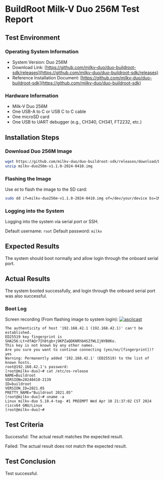 # BuildRoot Milk-V Duo 256M Test Report

## Test Environment

### Operating System Information

- System Version: Duo 256M
- Download Link: [https://github.com/milkv-duo/duo-buildroot-sdk/releases](https://github.com/milkv-duo/duo-buildroot-sdk/releases)
- Reference Installation Document: [https://github.com/milkv-duo/duo-buildroot-sdk](https://github.com/milkv-duo/duo-buildroot-sdk)

### Hardware Information

- Milk-V Duo 256M
- One USB-A to C or USB C to C cable
- One microSD card
- One USB to UART debugger (e.g., CH340, CH341, FT2232, etc.)

## Installation Steps

### Download Duo 256M Image

```bash
wget https://github.com/milkv-duo/duo-buildroot-sdk/releases/download/Duo-V1.1.0/milkv-duo256m-v1.1.0-2024-0410.img.zip
unzip milkv-duo256m-v1.1.0-2024-0410.img
```

### Flashing the Image

Use `dd` to flash the image to the SD card:
```bash
sudo dd if=milkv-duo256m-v1.1.0-2024-0410.img of=/dev/your/device bs=1M status=progress
```

### Logging into the System

Logging into the system via serial port or SSH.

Default username: `root`
Default password: `milkv`

## Expected Results

The system should boot normally and allow login through the onboard serial port.

## Actual Results

The system booted successfully, and login through the onboard serial port was also successful.

### Boot Log

Screen recording (From flashing image to system login):
[![asciicast](https://asciinema.org/a/ptdjXiBZX2FuisTBuEZis7JoK.svg)](https://asciinema.org/a/ptdjXiBZX2FuisTBuEZis7JoK)

```log
The authenticity of host '192.168.42.1 (192.168.42.1)' can't be established.
ED25519 key fingerprint is SHA256:Lt+dfAQr7Ih8tgb+j9KPZaQDKNRhbHSZfWLIjNYB0Ko.
This key is not known by any other names.
Are you sure you want to continue connecting (yes/no/[fingerprint])? yes
Warning: Permanently added '192.168.42.1' (ED25519) to the list of known hosts.
root@192.168.42.1's password: 
[root@milkv-duo]~# cat /etc/os-release 
NAME=Buildroot
VERSION=20240410-2139
ID=buildroot
VERSION_ID=2021.05
PRETTY_NAME="Buildroot 2021.05"
[root@milkv-duo]~# uname -a
Linux milkv-duo 5.10.4-tag- #1 PREEMPT Wed Apr 10 21:37:02 CST 2024 riscv64 GNU/Linux
[root@milkv-duo]~# 

```

## Test Criteria

Successful: The actual result matches the expected result.

Failed: The actual result does not match the expected result.

## Test Conclusion

Test successful.
